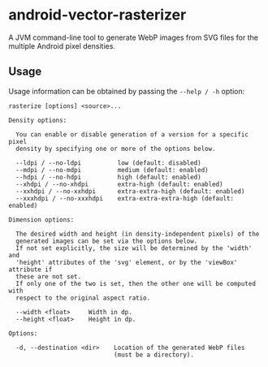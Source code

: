 # android-vector-rasterizer

A JVM command-line tool to generate WebP images from SVG files for the multiple Android pixel densities.

## Usage

Usage information can be obtained by passing the `--help / -h` option:

```
rasterize [options] <source>...

Density options:

  You can enable or disable generation of a version for a specific pixel
  density by specifying one or more of the options below.

  --ldpi / --no-ldpi          low (default: disabled)
  --mdpi / --no-mdpi          medium (default: enabled)
  --hdpi / --no-hdpi          high (default: enabled)
  --xhdpi / --no-xhdpi        extra-high (default: enabled)
  --xxhdpi / --no-xxhdpi      extra-extra-high (default: enabled)
  --xxxhdpi / --no-xxxhdpi    extra-extra-extra-high (default: enabled)

Dimension options:

  The desired width and height (in density-independent pixels) of the
  generated images can be set via the options below.
  If not set explicitly, the size will be determined by the 'width' and
  'height' attributes of the 'svg' element, or by the 'viewBox' attribute if
  these are not set.
  If only one of the two is set, then the other one will be computed with
  respect to the original aspect ratio.

  --width <float>     Width in dp.
  --height <float>    Height in dp.

Options:

  -d, --destination <dir>    Location of the generated WebP files
                             (must be a directory).
```